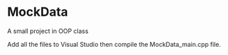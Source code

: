 # MockData
A small project in OOP class

Add all the files to Visual Studio then compile the MockData_main.cpp file.
